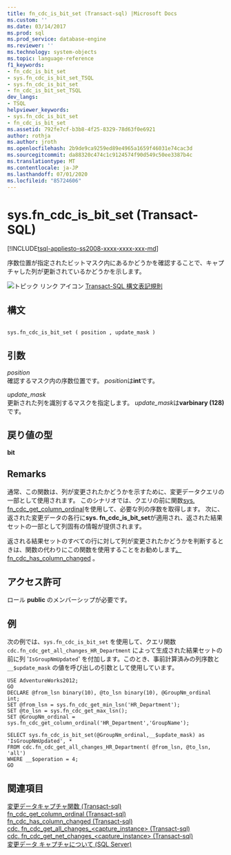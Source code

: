 ```yaml
---
title: fn_cdc_is_bit_set (Transact-sql) |Microsoft Docs
ms.custom: ''
ms.date: 03/14/2017
ms.prod: sql
ms.prod_service: database-engine
ms.reviewer: ''
ms.technology: system-objects
ms.topic: language-reference
f1_keywords:
- fn_cdc_is_bit_set
- sys.fn_cdc_is_bit_set_TSQL
- sys.fn_cdc_is_bit_set
- fn_cdc_is_bit_set_TSQL
dev_langs:
- TSQL
helpviewer_keywords:
- sys.fn_cdc_is_bit_set
- fn_cdc_is_bit_set
ms.assetid: 792fe7cf-b3b8-4f25-8329-78d63f0e6921
author: rothja
ms.author: jroth
ms.openlocfilehash: 2b9de9ca9259ed89e4965a1659f46031e74cac3d
ms.sourcegitcommit: da88320c474c1c9124574f90d549c50ee3387b4c
ms.translationtype: MT
ms.contentlocale: ja-JP
ms.lasthandoff: 07/01/2020
ms.locfileid: "85724606"
---
```

# <a name="sysfn_cdc_is_bit_set-transact-sql"></a>sys.fn_cdc_is_bit_set (Transact-SQL)
[!INCLUDE[tsql-appliesto-ss2008-xxxx-xxxx-xxx-md](../../includes/applies-to-version/sqlserver.md)]

  序数位置が指定されたビットマスク内にあるかどうかを確認することで、キャプチャした列が更新されているかどうかを示します。  
  
 ![トピック リンク アイコン](../../database-engine/configure-windows/media/topic-link.gif "トピック リンク アイコン") [Transact-SQL 構文表記規則](../../t-sql/language-elements/transact-sql-syntax-conventions-transact-sql.md)  
  
## <a name="syntax"></a>構文  
  
```  
  
sys.fn_cdc_is_bit_set ( position , update_mask )  
```  
  
## <a name="arguments"></a>引数  
 *position*  
 確認するマスク内の序数位置です。 *position*は**int**です。  
  
 *update_mask*  
 更新された列を識別するマスクを指定します。 *update_mask*は**varbinary (128)** です。  
  
## <a name="return-type"></a>戻り値の型  
 **bit**  
  
## <a name="remarks"></a>Remarks  
 通常、この関数は、列が変更されたかどうかを示すために、変更データクエリの一部として使用されます。 このシナリオでは、クエリの前に関数[sys. fn_cdc_get_column_ordinal](../../relational-databases/system-functions/sys-fn-cdc-get-column-ordinal-transact-sql.md)を使用して、必要な列の序数を取得します。 次に、返された変更データの各行に**sys. fn_cdc_is_bit_set**が適用され、返された結果セットの一部として列固有の情報が提供されます。  
  
 返される結果セットのすべての行に対して列が変更されたかどうかを判断するときは、関数の代わりにこの関数を使用することをお勧めします[。 fn_cdc_has_column_changed](../../relational-databases/system-functions/sys-fn-cdc-has-column-changed-transact-sql.md) 。  
  
## <a name="permissions"></a>アクセス許可  
 ロール **public** のメンバーシップが必要です。  
  
## <a name="examples"></a>例  
 次の例では、`sys.fn_cdc_is_bit_set` を使用して、クエリ関数 `cdc.fn_cdc_get_all_changes_HR_Department` によって生成された結果セットの前に列 '`IsGroupNmUpdated`' を付加します。このとき、事前計算済みの列序数と `__$update_mask` の値を呼び出しの引数として使用しています。  
  
```  
USE AdventureWorks2012;  
GO  
DECLARE @from_lsn binary(10), @to_lsn binary(10), @GroupNm_ordinal int;  
SET @from_lsn = sys.fn_cdc_get_min_lsn('HR_Department');  
SET @to_lsn = sys.fn_cdc_get_max_lsn();  
SET @GroupNm_ordinal = sys.fn_cdc_get_column_ordinal('HR_Department','GroupName');  
  
SELECT sys.fn_cdc_is_bit_set(@GroupNm_ordinal,__$update_mask) as 'IsGroupNmUpdated', *  
FROM cdc.fn_cdc_get_all_changes_HR_Department( @from_lsn, @to_lsn, 'all')  
WHERE __$operation = 4;  
GO  
```  
  
## <a name="see-also"></a>関連項目  
 [変更データキャプチャ関数 &#40;Transact-sql&#41;](../../relational-databases/system-functions/change-data-capture-functions-transact-sql.md)   
 [fn_cdc_get_column_ordinal &#40;Transact-sql&#41;](../../relational-databases/system-functions/sys-fn-cdc-get-column-ordinal-transact-sql.md)   
 [fn_cdc_has_column_changed &#40;Transact-sql&#41;](../../relational-databases/system-functions/sys-fn-cdc-has-column-changed-transact-sql.md)   
 [cdc. fn_cdc_get_all_changes_&#60;capture_instance&#62;  &#40;Transact-sql&#41;](../../relational-databases/system-functions/cdc-fn-cdc-get-all-changes-capture-instance-transact-sql.md)   
 [cdc. fn_cdc_get_net_changes_&#60;capture_instance&#62; &#40;Transact-sql&#41;](../../relational-databases/system-functions/cdc-fn-cdc-get-net-changes-capture-instance-transact-sql.md)   
 [変更データ キャプチャについて &#40;SQL Server&#41;](../../relational-databases/track-changes/about-change-data-capture-sql-server.md)  
  
  
